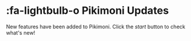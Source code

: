 # :fa-lightbulb-o Pikimoni Updates

New features have been added to Pikimoni. Click the _start_ button to check what's new!

